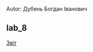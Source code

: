 Autor: Дубень Богдан Іванович

lab_8
---

[Звіт][1]

 [1]: https://docs.google.com/document/d/190zaupxFk2WL7xVwWsUgJTgVUFYnB9OwRfSZ1R_C3-w/edit?usp=sharing